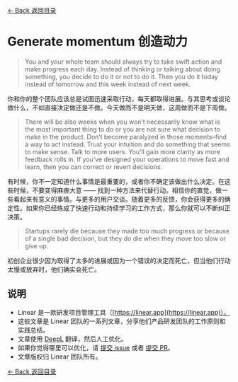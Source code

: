 [<- Back 返回目录](README.md)

# Generate momentum 创造动力

> You and your whole team should always try to take swift action and make progress each day. Instead of thinking or talking about doing something, you decide to do it or not to do it. Then you do it today instead of tomorrow and this week instead of next week.

你和你的整个团队应该总是试图迅速采取行动，每天都取得进展。与其思考或谈论做什么，不如直接决定做还是不做。今天做而不是明天做，这周做而不是下周做。

> There will be also weeks when you won’t necessarily know what is the most important thing to do or you are not sure what decision to make in the product. Don’t become paralyzed in those moments–find a way to act instead. Trust your intuition and do something that seems to make sense. Talk to more users. You’ll gain more clarity as more feedback rolls in. If you’ve designed your operations to move fast and learn, then you can correct or revert decisions.

有时候，你不一定知道什么事情是最重要的，或者你不确定该做出什么决定。在这些时候，不要变得麻痹大意 —— 找到一种方法来代替行动。相信你的直觉，做一些看起来有意义的事情。与更多的用户交谈。随着更多的反馈，你会获得更多的确定性。如果你已经练成了快速行动和持续学习的工作方式，那么你就可以不断纠正决策。

> Startups rarely die because they made too much progress or because of a single bad decision, but they do die when they move too slow or give up.

初创企业很少因为取得了太多的进展或因为一个错误的决定而死亡，但当他们行动太慢或放弃时，他们确实会死亡。

## 说明

* Linear 是一款研发项目管理工具（[https://linear.app](https://linear.app)）。
* 这些文章是 Linear 团队的一系列文章，分享他们产品研发团队的工作原则和实践总结。
* 文章使用 [DeepL](https://www.deepl.com/translator) 翻译，然后人工优化。
* 如果你觉得哪里可以优化，请 [提交 issue](https://github.com/flanker/linear-method-zh-cn/issues/new) 或者 [提交 PR](https://github.com/flanker/linear-method-zh-cn/pulls)。
* 文章版权归 Linear 团队所有。

[<- Back 返回目录](README.md)
